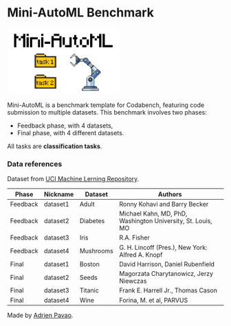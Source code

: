 # Mini-AutoML Benchmark

![logo](bundle/logo.png)

Mini-AutoML is a benchmark template for Codabench, featuring code submission to multiple datasets.
This benchmark involves two phases:
- Feedback phase, with 4 datasets,
- Final phase, with 4 different datasets.

All tasks are **classification tasks**.

### Data references

Dataset from [UCI Machine Lerning Repository](https://archive.ics.uci.edu/ml/index.php).

|Phase|Nickname|Dataset|Authors|
|---|---|---|---|
| Feedback | dataset1 | Adult | Ronny Kohavi and Barry Becker |
| Feedback | dataset2 | Diabetes | Michael Kahn, MD, PhD, Washington University, St. Louis, MO |
| Feedback | dataset3 | Iris | R.A. Fisher |
| Feedback | dataset4 | Mushrooms | G. H. Lincoff (Pres.), New York: Alfred A. Knopf |
| Final | dataset1 | Boston | David Harrison, Daniel Rubenfield |
| Final | dataset2 | Seeds | Magorzata Charytanowicz, Jerzy Niewczas |
| Final | dataset3 | Titanic | Frank E. Harrell Jr., Thomas Cason |
| Final | dataset4 | Wine | Forina, M. et al, PARVUS |

Made by [Adrien Pavao](https://adrienpavao.com/).
